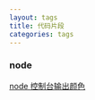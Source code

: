 ```yaml
---
layout: tags
title: 代码片段
categories: tags
---
```


### node
[node 控制台输出颜色](/code-snippet/node-color.html)  
